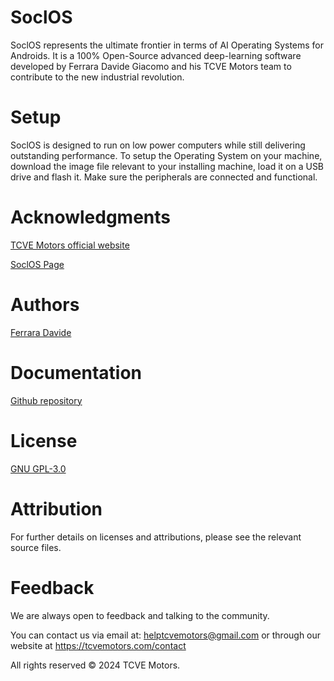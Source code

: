 # SoclOS 
SoclOS represents the ultimate frontier in terms of AI Operating Systems for Androids. It is a 100% Open-Source advanced deep-learning software developed by Ferrara Davide Giacomo and his TCVE Motors team to contribute to the new industrial revolution.

# Setup
SoclOS is designed to run on low power computers while still delivering outstanding performance.
To setup the Operating System on your machine, download the image file relevant to your installing machine, load it on a USB drive and flash it.
Make sure the peripherals are connected and functional.

# Acknowledgments
[TCVE Motors official website]( https://tcvemotors.com/ )

[SoclOS Page](https://tcvemotors.com/projects/404)
# Authors
[Ferrara Davide]( https://github.com/FerraraDavideG )
# Documentation
[Github repository](https://github.com/TCVE-Motors/SoclOS)

# License
[GNU GPL-3.0](https://www.gnu.org/licenses/gpl-3.0.html#license-text)

# Attribution
For further details on licenses and attributions, please see the relevant source files.

# Feedback
We are always open to feedback and talking to the community.

You can contact us via email at: helptcvemotors@gmail.com or through our website at https://tcvemotors.com/contact

All rights reserved © 2024 TCVE Motors.
